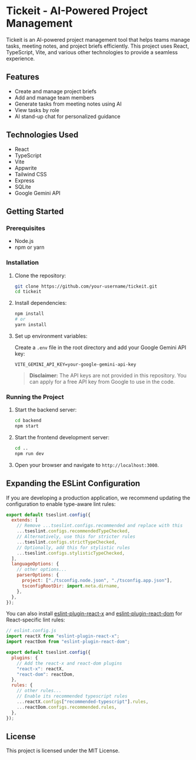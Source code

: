 # Tickeit - AI-Powered Project Management

Tickeit is an AI-powered project management tool that helps teams manage tasks, meeting notes, and project briefs efficiently. This project uses React, TypeScript, Vite, and various other technologies to provide a seamless experience.

## Features

- Create and manage project briefs
- Add and manage team members
- Generate tasks from meeting notes using AI
- View tasks by role
- AI stand-up chat for personalized guidance

## Technologies Used

- React
- TypeScript
- Vite
- Appwrite
- Tailwind CSS
- Express
- SQLite
- Google Gemini API

## Getting Started

### Prerequisites

- Node.js
- npm or yarn

### Installation

1. Clone the repository:

   ```sh
   git clone https://github.com/your-username/tickeit.git
   cd tickeit
   ```

2. Install dependencies:

   ```sh
   npm install
   # or
   yarn install
   ```

3. Set up environment variables:

   Create a `.env` file in the root directory and add your Google Gemini API key:

   ```env
   VITE_GEMINI_API_KEY=your-google-gemini-api-key
   ```

   > **Disclaimer:** The API keys are not provided in this repository. You can apply for a free API key from Google to use in the code.

### Running the Project

1. Start the backend server:

   ```sh
   cd backend
   npm start
   ```

2. Start the frontend development server:

   ```sh
   cd ..
   npm run dev
   ```

3. Open your browser and navigate to `http://localhost:3000`.

## Expanding the ESLint Configuration

If you are developing a production application, we recommend updating the configuration to enable type-aware lint rules:

```js
export default tseslint.config({
  extends: [
    // Remove ...tseslint.configs.recommended and replace with this
    ...tseslint.configs.recommendedTypeChecked,
    // Alternatively, use this for stricter rules
    ...tseslint.configs.strictTypeChecked,
    // Optionally, add this for stylistic rules
    ...tseslint.configs.stylisticTypeChecked,
  ],
  languageOptions: {
    // other options...
    parserOptions: {
      project: ["./tsconfig.node.json", "./tsconfig.app.json"],
      tsconfigRootDir: import.meta.dirname,
    },
  },
});
```

You can also install [eslint-plugin-react-x](https://github.com/Rel1cx/eslint-react/tree/main/packages/plugins/eslint-plugin-react-x) and [eslint-plugin-react-dom](https://github.com/Rel1cx/eslint-react/tree/main/packages/plugins/eslint-plugin-react-dom) for React-specific lint rules:

```js
// eslint.config.js
import reactX from "eslint-plugin-react-x";
import reactDom from "eslint-plugin-react-dom";

export default tseslint.config({
  plugins: {
    // Add the react-x and react-dom plugins
    "react-x": reactX,
    "react-dom": reactDom,
  },
  rules: {
    // other rules...
    // Enable its recommended typescript rules
    ...reactX.configs["recommended-typescript"].rules,
    ...reactDom.configs.recommended.rules,
  },
});
```

## License

This project is licensed under the MIT License.
